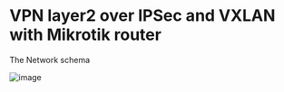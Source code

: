 # VPN layer2 over IPSec and VXLAN with Mikrotik router

The Network schema

![image](https://user-images.githubusercontent.com/98895883/210591769-d8466e3b-0c61-4665-95a1-56a247fdca62.png)
